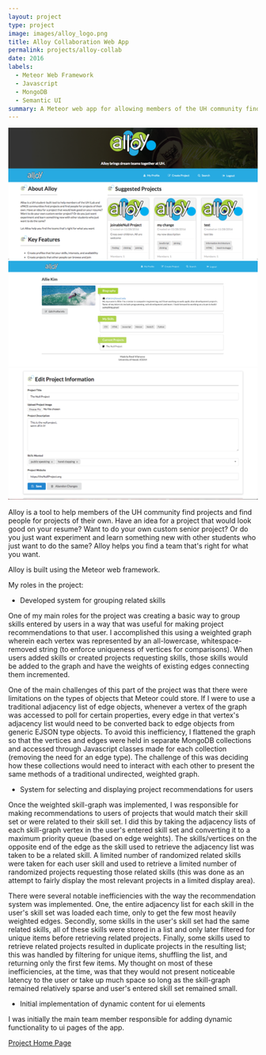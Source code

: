 ```yaml
---
layout: project
type: project
image: images/alloy_logo.png
title: Alloy Collaboration Web App 
permalink: projects/alloy-collab
date: 2016
labels:
  - Meteor Web Framework
  - Javascript
  - MongoDB
  - Semantic UI
summary: A Meteor web app for allowing members of the UH community find and collaborate on projects together
---
```


<img class="ui image" src="../images/alloy_landing-page.png">
<div class="ui rounded images">
  <img class="ui image" src="../images/alloy_user-profile.png">
  <img class="ui image" src="../images/alloy_project-edit.png">
</div>

Alloy is a tool to help members of the UH community find projects and find people for projects of their own. Have an idea for a project that would look good on your resume? Want to do your own custom senior project? Or do you just want experiment and learn something new with other students who just want to do the same? Alloy helps you find a team that's right for what you want.

Alloy is built using the Meteor web framework.

My roles in the project:

* Developed system for grouping related skills

One of my main roles for the project was creating a basic way to group skills entered by users in a way that was useful for making project recommendations to that user. I accomplished this using a weighted graph wherein each vertex was represented by an all-lowercase, whitespace-removed string (to enforce uniqueness of vertices for comparisons). When users added skills or created projects requesting skills, those skills would be added to the graph and have the weights of existing edges connecting them incremented. 

One of the main challenges of this part of the project was that  there were limitations on the types of objects that Meteor could store. If I were to use a traditional adjacency list of edge objects, whenever a vertex of the graph was accessed to poll for certain properties, every edge in that vertex's adjacency list would need to be converted back to edge objects from generic EJSON type objects. To avoid this inefficiency, I flattened the graph so that the vertices and edges were held in separate MongoDB collections and accessed through Javascript classes made for each collection (removing the need for an edge type). The challenge of this was deciding how these collections would need to interact with each other to present the same methods of a traditional undirected, weighted graph.           
	
* System for selecting and displaying project recommendations for users 

Once the weighted skill-graph was implemented, I was responsible for making recommendations to users of projects that would match their skill set or were related to their skill set. I did this by taking the adjacency lists of each skill-graph vertex in the user's entered skill set and converting it to a maximum priority queue (based on edge weights). The skills/vertices on the opposite end of the edge as the skill used to retrieve the adjacency list was taken to be a related skill. A limited number of randomized related skills were taken for each user skill and used to retrieve a limited number of randomized projects requesting those related skills (this was done as an attempt to fairly display the most relevant projects in a limited display area).

There were several notable inefficiencies with the way the recommendation system was implemented. One, the entire adjacency list for each skill in the user's skill set was loaded each time, only to get the few most heavily weighted edges. Secondly, some skills in the user's skill set had the same related skills, all of these skills were stored in a list and only later filtered for unique items before retrieving related projects. Finally, some skills used to retrieve related projects resulted in duplicate projects in the resulting list; this was handled by filtering for unique items, shuffling the list, and returning only the first few items. My thought on most of these inefficiencies, at the time, was that they would not present noticeable latency to the user or take up much space so long as the skill-graph remained relatively sparse and user's entered skill set remained small.     
	
* Initial implementation of dynamic content for ui elements
	
I was initially the main team member responsible for adding dynamic functionality to ui pages of the app.


[Project Home Page](https://alloyteams.github.io/)

